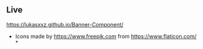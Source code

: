 ## Live
https://lukasxxz.github.io/Banner-Component/



* Icons made by https://www.freepik.com from https://www.flaticon.com/ *